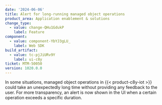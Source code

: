 ```yaml
---
date: '2024-06-06'
title: Alert for long-running managed object operations
product_area: Application enablement & solutions
change_type:
  - value: change-QHu1GdukP
    label: Feature
component:
  - value: component-YbYJ3gLU_
    label: Web SDK
build_artifact:
  - value: tc-pjJiURv9Y
    label: ui-c8y
ticket: MTM-50050
version: 1020.0.0
---
```

In some situations, managed object operations in {{< product-c8y-iot >}} could take an unexpectedly long time without providing any feedback to the user. For more transparency, an alert is now shown in the UI when a certain operation exceeds a specific duration.

